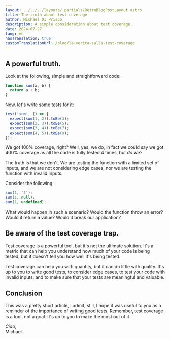 ```yaml
---
layout: ../../../layouts/_partials/RetroBlogPostLayout.astro
title: The truth about test coverage
author: Michael Di Prisco
description: A simple consideration about test coverage.
date: 2024-07-27
lang: en
hasTranslation: true
customTranslationUrl: /blog/la-verita-sulla-test-coverage
---
```


## A powerful truth.

Look at the following, simple and straightforward code:

```javascript
function sum(a, b) {
  return a + b;
}
```

Now, let's write some tests for it:

```javascript
test('sum', () => {
  expect(sum(1, 2)).toBe(3);
  expect(sum(2, 3)).toBe(5);
  expect(sum(3, 4)).toBe(7);
  expect(sum(4, 5)).toBe(9);
});
```

We got 100% coverage, right? Well, yes, we do, in fact we could say we got 400% coverage as all the code is fully tested 4 times, but _do we?_

The truth is that we don't. We are testing the function with a limited set of inputs, and we are not considering edge cases, nor we are testing the function with invalid inputs.

Consider the following:
  
```javascript
sum(1, '2');
sum(1, null);
sum(1, undefined);
```

What would happen in such a scenario? Would the function throw an error? Would it return a value? Would it break our application?

## Be aware of the test coverage trap.

Test coverage is a powerful tool, but it's not the ultimate solution. It's a metric that can help you understand how much of your code is being tested, but it doesn't tell you how well it's being tested.

Test coverage can help you with quantity, but it can do little with quality. It's up to you to write good tests, to consider edge cases, to test your code with invalid inputs, and to make sure that your tests are meaningful and valuable.

## Conclusion

This was a pretty short article, I admit, still, I hope it was useful to you as a reminder of the importance of writing good tests. Remember, test coverage is a tool, not a goal. It's up to you to make the most out of it.

_Ciao_,  
Michael.